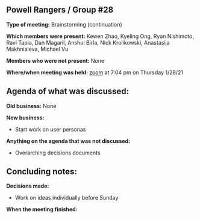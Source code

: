 ## Powell Rangers / Group #28

**Type of meeting:** Brainstorming (continuation)

**Which members were present:** Kewen Zhao, Kyeling Ong, Ryan Nishimoto, Ravi Tapia, Dan Magaril, Anshul Birla, Nick Krolikowski, Anastasiia Makhniaieva, Michael Vu

**Members who were not present:** None

**Where/when meeting was held:** [zoom](https://ucsd.zoom.us/j/93696118730) at 7:04 pm on Thursday 1/28/21


## Agenda of what was discussed:

**Old business:** None

**New business:** 
+ Start work on user personas

**Anything on the agenda that was not discussed:** 
+ Overarching decisions documents


## Concluding notes:

**Decisions made:** 
+ Work on ideas individually before Sunday

**When the meeting finished:** 
